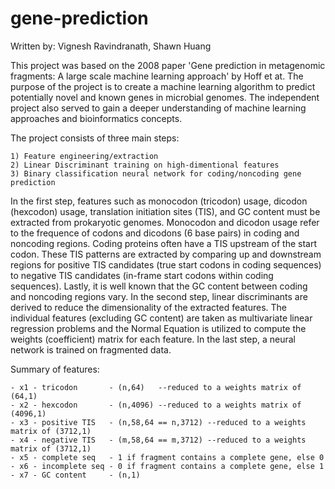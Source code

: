 # gene-prediction

  Written by: Vignesh Ravindranath, Shawn Huang

  This project was based on the 2008 paper 'Gene prediction in metagenomic fragments: A large scale machine learning approach' by Hoff et at. The purpose of the project is to create a machine learning algorithm to predict potentially novel and known genes in microbial genomes. The independent project also served to gain a deeper understanding of machine learning approaches and bioinformatics concepts.

  The project consists of three main steps:

    1) Feature engineering/extraction
    2) Linear Discriminant training on high-dimentional features
    3) Binary classification neural network for coding/noncoding gene prediction

  In the first step, features such as monocodon (tricodon) usage, dicodon (hexcodon) usage, translation initiation sites (TIS), and GC content must be extracted from prokaryotic genomes. Monocodon and dicodon usage refer to the frequence of codons and dicodons (6 base pairs) in coding and noncoding regions. Coding proteins often have a TIS upstream of the start codon. These TIS patterns are extracted by comparing up and downstream regions for positive TIS candidates (true start codons in coding sequences) to negative TIS candidates (in-frame start codons within coding sequences). Lastly, it is well known that the GC content between coding and noncoding regions vary. 
  In the second step, linear discriminants are derived to reduce the dimensionality of the extracted features. The individual features (excluding GC content) are taken as multivariate linear regression problems and the Normal Equation is utilized to compute the weights (coefficient) matrix for each feature. 
  In the last step, a neural network is trained on fragmented data.


  Summary of features:

    - x1 - tricodon       - (n,64)   --reduced to a weights matrix of (64,1)
    - x2 - hexcodon       - (n,4096) --reduced to a weights matrix of (4096,1)
    - x3 - positive TIS   - (n,58,64 == n,3712) --reduced to a weights matrix of (3712,1)
    - x4 - negative TIS   - (m,58,64 == m,3712) --reduced to a weights matrix of (3712,1)
    - x5 - complete seq   - 1 if fragment contains a complete gene, else 0
    - x6 - incomplete seq - 0 if fragment contains a complete gene, else 1
    - x7 - GC content     - (n,1)
